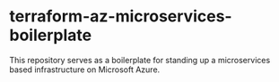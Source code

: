 # terraform-az-microservices-boilerplate

This repository serves as a boilerplate for standing up a microservices based infrastructure on Microsoft Azure.